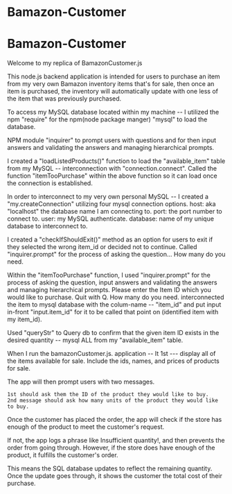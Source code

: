 # Bamazon-Customer

# Bamazon-Customer

Welcome to my replica of BamazonCustomer.js

This node.js backend application is intended for users to purchase an item from my very own Bamazon inventory items that's for sale, then once an item is purchased, the inventory will automatically update with one less of the item that was previously purchased.

To access my MySQL database located within my machine -- I utilized the npm "require" for the npm(node package manger) "mysql" to load the database.

NPM module "inquirer" to prompt users with questions and for then input answers and validating the answers and managing hierarchical prompts.

I created a "loadListedProducts()" function to load the "available_item" table from my MySQL -- interconnection with "connection.connect".
    Called the function "itemTooPurchase" within the above function so it can load once the connection is established.

In order to interconnect to my very own personal MySQL -- I created a "my.createConnection" utilizing four mysql connection options.
    host: aka "localhost" the database name I am connecting to.
    port: the port number to connect to.
    user: my MySQL authenticate.
    database: name of my unique database to interconnect to.

I created a "checkIfShouldExit()" method as an option for users to exit if they selected the wrong item_id or decided not to continue. Called "inquirer.prompt" for the process of asking the question...
    How many do you need.

Within the "itemTooPurchase" function, I used "inquirer.prompt" for the process of asking the question, input answers and validating the answers and managing hierarchical prompts.
Please enter the Item ID which you would like to purchase.
    Quit with Q.
    How many do you need.
interconnected the item to mysql database with the colum-name -- "item_id" and put input in-front "input.item_id" for it to be called that point on (identified item with my item_id).

Used "queryStr" to Query db to confirm that the given item ID exists in the desired quantity -- mysql ALL from my "available_item" table.

When I run the bamazonCustomer.js. application -- It  1st --- display all of the items available for sale. Include the ids, names, and prices of products for sale.

The app will then prompt users with two messages.

    1st should ask them the ID of the product they would like to buy.
    2nd message should ask how many units of the product they would like to buy.
Once the customer has placed the order, the app will check if the store has enough of the product to meet the customer's request.

If not, the app logs a phrase like Insufficient quantity!, and then prevents the order from going through.
However, if the store does have enough of the product, it fulfills the customer's order.

This means the SQL database updates to reflect the remaining quantity.
Once the update goes through, it shows the customer the total cost of their purchase.

